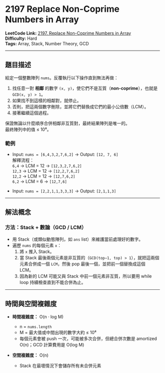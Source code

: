 # 2197 Replace Non-Coprime Numbers in Array

**LeetCode Link:** [2197. Replace Non-Coprime Numbers in Array](https://leetcode.com/problems/replace-non-coprime-numbers-in-array/)  
**Difficulty:** Hard  
**Tags:** Array, Stack, Number Theory, GCD

---

## 題目描述
給定一個整數陣列 `nums`。反覆執行以下操作直到無法再做：

1. 找任意一對 **相鄰** 的數字 `(x, y)`，使它們不是互質（**non-coprime**），也就是 `GCD(x, y) > 1`。  
2. 如果找不到這樣的相鄰對，就停止。  
3. 否則，把這兩個數字刪除，並將它們替換成它們的最小公倍數（LCM）。  
4. 接著繼續這個過程。

保證無論以什麼順序合併相鄰非互質對，最終結果陣列是唯一的。  
最終陣列中的值 ≤ 10⁸。

### 範例
- Input: `nums = [6,4,3,2,7,6,2]` → Output: `[12, 7, 6]`  
  解釋流程：  
  `6,4` → LCM = 12 → `[12,3,2,7,6,2]`  
  `12,3` → LCM = 12 → `[12,2,7,6,2]`  
  `12,2` → LCM = 12 → `[12,7,6,2]`  
  `6,2` → LCM = 6 → `[12,7,6]`

- Input: `nums = [2,2,1,1,3,3,3]` → Output: `[2,1,1,3]`

---

## 解法概念

### 方法：Stack + 數論（GCD / LCM）
- 用 Stack（或類似動態陣列，如 `ans` list）來維護當前處理好的數字。  
- 遍歷 `nums` 的每個元素 `x`：
  1. 將 `x` 推入 Stack。  
  2. 當 Stack 最後兩個元素是非互質的（`GCD(top−1, top) > 1`），就把這兩個元素合併成一個 `LCM`，然後 pop 最後一個，並把前一個替換成這個 LCM。  
  3. 因為新的 LCM 可能又與 Stack 中前一個元素非互質，所以要用 while loop 持續檢查直到不能合併為止。  

---

## 時間與空間複雜度
- **時間複雜度：** O(n · log M)  
  - n = `nums.length`  
  - M = 最大值或中間出現的數字大約 ≤ 10⁸  
  - 每個元素會被 push 一次，可能被多次合併，但總合併次數是 amortized O(n)；GCD 計算費用是 O(log M)

- **空間複雜度：** O(n)  
  - Stack 在最壞情況下會儲存所有未合併元素